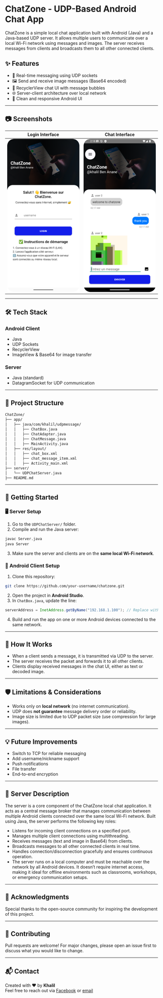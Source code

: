 # ChatZone - UDP-Based Android Chat App

ChatZone is a simple local chat application built with Android (Java) and a Java-based UDP server. It allows multiple users to communicate over a local Wi-Fi network using messages and images. The server receives messages from clients and broadcasts them to all other connected clients.

## ✨ Features

- 📡 Real-time messaging using UDP sockets  
- 🖼️ Send and receive image messages (Base64 encoded)  
- 💬 RecyclerView chat UI with message bubbles  
- 🌐 Server-client architecture over local network  
- 📱 Clean and responsive Android UI  

---

## 📷 Screenshots

| Login Interface | Chat Interface |
|--------|----------------|
| ![chat_ui](screenshots/Login_Interface.png) | ![image_message](screenshots/Chat_Interface.png) |

---

## 🛠️ Tech Stack

### Android Client
- Java  
- UDP Sockets  
- RecyclerView  
- ImageView & Base64 for image transfer  

### Server
- Java (standard)  
- DatagramSocket for UDP communication  

---

## 📁 Project Structure

```
ChatZone/
├── app/
│   ├── java/com/khalil/udpmessage/
│   │   ├── ChatBox.java
│   │   ├── ChatAdapter.java
│   │   ├── ChatMessage.java
│   │   ├── MainActivity.java
│   ├── res/layout/
│   │   ├── chat_box.xml
│   │   ├── chat_message_item.xml
│   │   ├── Activity_main.xml
├── server/
│   └── UDPChatServer.java
├── README.md
```

---

## 🚀 Getting Started

### 🖥️ Server Setup

1. Go to the `UDPChatServer/` folder.  
2. Compile and run the Java server:

```bash
javac Server.java
java Server
```

3. Make sure the server and clients are on the **same local Wi-Fi network**.

### 📱 Android Client Setup

1. Clone this repository:

```bash
git clone https://github.com/your-username/chatzone.git
```

2. Open the project in **Android Studio**.  
3. In `ChatBox.java`, update the line:

```java
serverAddress = InetAddress.getByName("192.168.1.100"); // Replace with your server IP
```

4. Build and run the app on one or more Android devices connected to the same network.

---

## 🧠 How It Works

- When a client sends a message, it is transmitted via UDP to the server.  
- The server receives the packet and forwards it to all other clients.  
- Clients display received messages in the chat UI, either as text or decoded image.  

---

## 🛡️ Limitations & Considerations

- Works only on **local network** (no internet communication).  
- UDP does **not guarantee** message delivery order or reliability.  
- Image size is limited due to UDP packet size (use compression for large images).  

---

## 💡 Future Improvements

- Switch to TCP for reliable messaging  
- Add username/nickname support  
- Push notifications  
- File transfer  
- End-to-end encryption  


---

## 🔧 Server Description
The server is a core component of the ChatZone local chat application. It acts as a central message broker that manages communication between multiple Android clients connected over the same local Wi-Fi network. Built using Java, the server performs the following key roles:

- Listens for incoming client connections on a specified port.
- Manages multiple client connections using multithreading.
- Receives messages (text and image in Base64) from clients.
- Broadcasts messages to all other connected clients in real time.
- Handles connection/disconnection gracefully and ensures continuous operation.
- The server runs on a local computer and must be reachable over the network by all Android devices. It doesn’t require internet access, making it ideal for offline environments such as classrooms, workshops, or emergency communication setups.

---

## 🙌 Acknowledgments

Special thanks to the open-source community for inspiring the development of this project.

---

## 🤝 Contributing

Pull requests are welcome! For major changes, please open an issue first to discuss what you would like to change.

---

## 📬 Contact

Created with ❤️ by **Khalil**  
Feel free to reach out via [Facebook](https://www.facebook.com/khaalyl2) or [email](mailto:benananekhalil@gmail.com)
